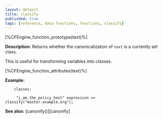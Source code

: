```yaml
---
layout: default
title: classify
published: true
tags: [reference, data functions, functions, classify]
---
```


[%CFEngine_function_prototype(text)%]

**Description:** Returns whether the canonicalization of `text` is a currently
set class.

This is useful for transforming variables into classes.

[%CFEngine_function_attributes(text)%]

**Example:**

```cf3
    classes:

     "i_am_the_policy_host" expression => classify("master.example.org");
```

**See also:** [canonify()][canonify]
